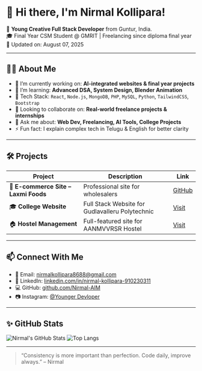 # 👋 Hi there, I'm Nirmal Kollipara!

🚀 **Young Creative Full Stack Developer** from Guntur, India.  
🎓 Final Year CSM Student @ GMRIT | Freelancing since diploma final year  
📆 Updated on: August 07, 2025

---

## 🧑‍💻 About Me

- 🔭 I’m currently working on: **AI-integrated websites & final year projects**
- 🌱 I’m learning: **Advanced DSA, System Design, Blender Animation**
- 🧠 Tech Stack: `React`, `Node.js`, `MongoDB`, `PHP`, `MySQL`, `Python`, `TailwindCSS`, `Bootstrap`
- 👯 Looking to collaborate on: **Real-world freelance projects & internships**
- 💬 Ask me about: **Web Dev, Freelancing, AI Tools, College Projects**
- ⚡ Fun fact: I explain complex tech in Telugu & English for better clarity

---

## 🛠️ Projects

| Project | Description | Link |
|--------|-------------|------|
| 🛒 **E-commerce Site – Laxmi Foods** | Professional site for wholesalers | [GitHub](https://github.com/Nirmal-AIM/ecommerce-site) |
| 🎓 **College Website** | Full Stack Website for Gudlavalleru Polytechnic | [Visit](https://gudlavallerucollege.online) |
| 🏠 **Hostel Management** | Full-featured site for AANMVVRSR Hostel | [Visit](https://aanmvvrsrhostel.com) |

---

## 📫 Connect With Me

- 📧 Email: [nirmalkollipara8688@gmail.com](mailto:nirmalkollipara8688@gmail.com)
- 💼 LinkedIn: [linkedin.com/in/nirmal-kollipara-910230311](https://www.linkedin.com/in/nirmal-kollipara-910230311/)
- 💻 GitHub: [github.com/Nirmal-AIM](https://github.com/Nirmal-AIM)
- 📷 Instagram: [@Younger Devloper](https://instagram.com/younger_devloper)

---

## ✨ GitHub Stats

![Nirmal's GitHub Stats](https://github-readme-stats.vercel.app/api?username=Nirmal-AIM&show_icons=true&theme=radical)
![Top Langs](https://github-readme-stats.vercel.app/api/top-langs/?username=Nirmal-AIM&layout=compact&theme=radical)

---

> “Consistency is more important than perfection. Code daily, improve always.” – Nirmal

